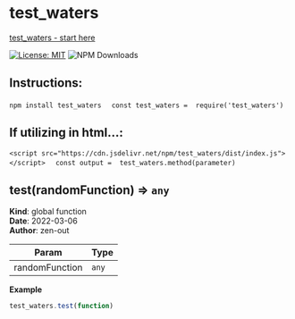 # test_waters
[test_waters - start here](https://zen-out.github.io/packages/test_waters)

[![License: MIT](https://img.shields.io/badge/License-MIT-yellow.svg)](https://opensource.org/licenses/MIT)
![NPM Downloads](https://img.shields.io/npm/dw/test_waters)
## Instructions: 
```npm install test_waters ``` 
 ``` const test_waters =  require('test_waters')```

## If utilizing in html...: 
```<script src="https://cdn.jsdelivr.net/npm/test_waters/dist/index.js"></script> ``` 
 ``` const output =  test_waters.method(parameter)```

<a name="test"></a>

## test(randomFunction) ⇒ <code>any</code>
**Kind**: global function  
**Date**: 2022-03-06  
**Author**: zen-out  

| Param | Type |
| --- | --- |
| randomFunction | <code>any</code> | 

**Example**  
```js
test_waters.test(function)
```